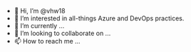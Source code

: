 - 👋 Hi, I’m @vhw18
- 👀 I’m interested in all-things Azure and DevOps practices.
- 🌱 I’m currently ...
- 💞️ I’m looking to collaborate on ...
- 📫 How to reach me ...

<!---
vhw18/vhw18 is a ✨ special ✨ repository because its `README.md` (this file) appears on your GitHub profile.
You can click the Preview link to take a look at your changes.
--->
